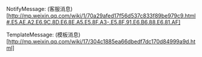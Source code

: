 NotifyMessage: (客服消息)[http://mp.weixin.qq.com/wiki/1/70a29afed17f56d537c833f89be979c9.html#.E5.AE.A2.E6.9C.8D.E6.8E.A5.E5.8F.A3-.E5.8F.91.E6.B6.88.E6.81.AF]

TemplateMessage: (模板消息)[http://mp.weixin.qq.com/wiki/17/304c1885ea66dbedf7dc170d84999a9d.html]